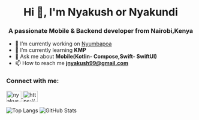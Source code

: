 <h1 align="center">Hi 👋, I'm Nyakush or Nyakundi</h1>
<h3 align="center">A passionate Mobile & Backend developer from Nairobi,Kenya</h3>

- 🔭 I’m currently working on [Nyumbapoa](https://github.com/nyumbapoa)
- 🌱 I’m currently learning **KMP**
- 💬 Ask me about **Mobile(Kotlin- Compose,Swift- SwiftUI)**
- 📫 How to reach me **jnyakush99@gmail.com**

<h3 align="left">Connect with me:</h3>
<p align="left">
  <a href="https://twitter.com/nyakushj" target="blank">
    <img align="center" src="https://raw.githubusercontent.com/rahuldkjain/github-profile-readme-generator/master/src/images/icons/Social/twitter.svg" alt="nyakushj" height="30" width="40" />
  </a>  
  <a href="https://linkedin.com/in/https://www.linkedin.com/in/james-nyakundi/" target="blank">
    <img align="center" src="https://raw.githubusercontent.com/rahuldkjain/github-profile-readme-generator/master/src/images/icons/Social/linked-in-alt.svg" alt="https://www.linkedin.com/in/james-nyakundi/" height="30" width="40" />
  </a>  
</p>

![Top Langs](https://github-readme-stats.vercel.app/api/top-langs/?username=jamesnyakush&hide=html&layout=compact&height=220&langs_count=6)
![GitHub Stats](https://github-readme-stats.vercel.app/api?username=jamesnyakush&show_icons=true&count_private=true&hide=stars&line_height=24&height=220)
